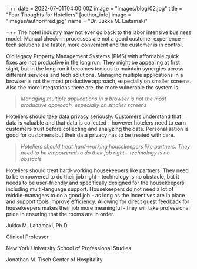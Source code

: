 +++
date = 2022-07-01T04:00:00Z
image = "images/blog/02.jpg"
title = "Four Thoughts for Hoteliers"
[author_info]
image = "images/author/fred.jpg"
name = "Dr. Jukka M. Laitamaki"

+++
The hotel industry may not ever go back to the labor intensive business model. Manual check-in processes are not a good customer experience – tech solutions are faster, more convenient and the customer is in control.

Old legacy Property Management Systems (PMS) with affordable quick fixes are not productive in the long run. They might be appealing at first sight, but in the long run it becomes tedious to maintain synergies across different services and tech solutions. Managing multiple applications in a browser is not the most productive approach, especially on smaller screens. Also the more integrations there are, the more vulnerable the system is.

> _Managing multiple applications in a browser is not the most productive approach, especially on smaller screens_

Hoteliers should take data privacy seriously. Customers understand that data is valuable and that data is collected - however hotelers need to earn customers trust before collecting and analyzing the data. Personalisation is good for customers but their data privacy has to be treated with care.

> _Hoteliers should treat hard-working housekeepers like partners. They need to be empowered to do their job right - technology is no obstacle_

Hoteliers should treat hard-working housekeepers like partners. They need to be empowered to do their job right - technology is no obstacle, but it needs to be user-friendly and specifically designed for the housekeepers including multi-language support. Housekeepers do not need a lot of middle-managers to do a good job - as long as the incentives are in place and support tools improve efficiency. Allowing for direct guest feedback for housekeepers makes their job more meaningful - they will take professional pride in ensuring that the rooms are in order.

Jukka M. Laitamaki, Ph.D.

Clinical Professor

New York University School of Professional Studies

Jonathan M. Tisch Center of Hospitality